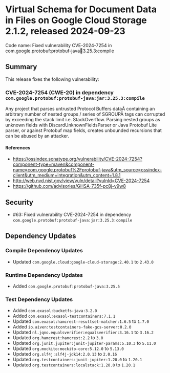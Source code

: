 # Virtual Schema for Document Data in Files on Google Cloud Storage 2.1.2, released 2024-09-23

Code name: Fixed vulnerability CVE-2024-7254 in com.google.protobuf:protobuf-java:jar:3.25.3:compile

## Summary

This release fixes the following vulnerability:

### CVE-2024-7254 (CWE-20) in dependency `com.google.protobuf:protobuf-java:jar:3.25.3:compile`
Any project that parses untrusted Protocol Buffers dataÂ containing an arbitrary number of nested groups / series of SGROUPÂ tags can corrupted by exceeding the stack limit i.e. StackOverflow. Parsing nested groups as unknown fields with DiscardUnknownFieldsParser or Java Protobuf Lite parser, or against Protobuf map fields, creates unbounded recursions that can be abused by an attacker.
#### References
* https://ossindex.sonatype.org/vulnerability/CVE-2024-7254?component-type=maven&component-name=com.google.protobuf%2Fprotobuf-java&utm_source=ossindex-client&utm_medium=integration&utm_content=1.8.1
* http://web.nvd.nist.gov/view/vuln/detail?vulnId=CVE-2024-7254
* https://github.com/advisories/GHSA-735f-pc8j-v9w8

## Security

* #63: Fixed vulnerability CVE-2024-7254 in dependency `com.google.protobuf:protobuf-java:jar:3.25.3:compile`

## Dependency Updates

### Compile Dependency Updates

* Updated `com.google.cloud:google-cloud-storage:2.40.1` to `2.43.0`

### Runtime Dependency Updates

* Added `com.google.protobuf:protobuf-java:3.25.5`

### Test Dependency Updates

* Added `com.exasol:bucketfs-java:3.2.0`
* Added `com.exasol:exasol-testcontainers:7.1.1`
* Updated `com.exasol:hamcrest-resultset-matcher:1.6.5` to `1.7.0`
* Added `io.aiven:testcontainers-fake-gcs-server:0.2.0`
* Updated `nl.jqno.equalsverifier:equalsverifier:3.16.1` to `3.16.2`
* Updated `org.hamcrest:hamcrest:2.2` to `3.0`
* Updated `org.junit.jupiter:junit-jupiter-params:5.10.3` to `5.11.0`
* Updated `org.mockito:mockito-core:5.12.0` to `5.13.0`
* Updated `org.slf4j:slf4j-jdk14:2.0.13` to `2.0.16`
* Updated `org.testcontainers:junit-jupiter:1.20.0` to `1.20.1`
* Updated `org.testcontainers:localstack:1.20.0` to `1.20.1`

